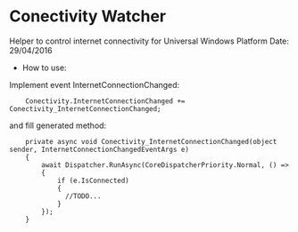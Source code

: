 ﻿# Conectivity Watcher

Helper to control internet connectivity for Universal Windows Platform
Date: 29/04/2016

* How to use:

Implement event InternetConnectionChanged:

		Conectivity.InternetConnectionChanged += Conectivity_InternetConnectionChanged;

and fill generated method:

        private async void Conectivity_InternetConnectionChanged(object sender, InternetConnectionChangedEventArgs e)
        {
            await Dispatcher.RunAsync(CoreDispatcherPriority.Normal, () =>
            {
                if (e.IsConnected)
                {
                  //TODO...
                }
            });
        }

